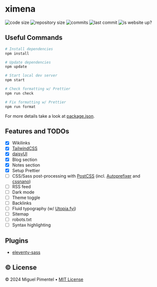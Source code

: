 # ximena

![code size](https://img.shields.io/github/languages/code-size/semanticdata/ximena)
![repository size](https://img.shields.io/github/repo-size/semanticdata/ximena)
![commits](https://img.shields.io/github/commit-activity/t/semanticdata/ximena)
![last commit](https://img.shields.io/github/last-commit/semanticdata/ximena)
![is website up?](https://img.shields.io/website/https/semanticdata.github.io/ximena.svg)

## Useful Commands

```sh
# Install dependencies
npm install

# Update dependencies
npm update

# Start local dev server
npm start

# Check formatting w/ Prettier
npm run check

# Fix formatting w/ Prettier
npm run format
```

For more details take a look at [package.json](package.json).

## Features and TODOs

- [x] Wikilinks
- [x] [TailwindCSS](https://tailwindcss.com/)
- [x] [daisyUI](https://daisyui.com/)
- [x] Blog section
- [x] Notes section
- [x] Setup Prettier
- [ ] CSS/Sass post-processing with [PostCSS](https://postcss.org/) (incl. [Autoprefixer](https://github.com/postcss/autoprefixer) and [cssnano](https://github.com/cssnano/cssnano))
- [ ] RSS feed
- [ ] Dark mode
- [ ] Theme toggle
- [ ] Backlinks
- [ ] Fluid typography (w/ [Utopia.fyi](https://utopia.fyi/))
- [ ] Sitemap
- [ ] robots.txt
- [ ] Syntax highlighting

## Plugins

- [eleventy-sass](https://www.npmjs.com/package/eleventy-sass)

## © License

© 2024 Miguel Pimentel • [MIT License](LICENSE)
